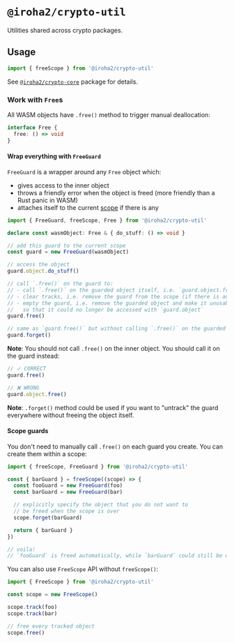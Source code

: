 # `@iroha2/crypto-util`

Utilities shared across crypto packages.

## Usage

```ts
import { freeScope } from '@iroha2/crypto-util'
```

See [`@iroha2/crypto-core`](https://github.com/hyperledger/iroha-javascript/tree/iroha2/packages/crypto/packages/core) package for details.

### Work with `Free`s

All WASM objects have `.free()` method to trigger manual deallocation:

```ts
interface Free {
  free: () => void
}
```

#### Wrap everything with `FreeGuard`

`FreeGuard` is a wrapper around any `Free` object which:

- gives access to the inner object
- throws a friendly error when the object is freed (more friendly than a Rust panic in WASM)
- attaches itself to the current [scope](#scope-guards) if there is any

```ts
import { FreeGuard, freeScope, Free } from '@iroha2/crypto-util'

declare const wasmObject: Free & { do_stuff: () => void }

// add this guard to the current scope
const guard = new FreeGuard(wasmObject)

// access the object
guard.object.do_stuff()

// call `.free()` on the guard to:
// - call `.free()` on the guarded object itself, i.e. `guard.object.free()`
// - clear tracks, i.e. remove the guard from the scope (if there is any)
// - empty the guard, i.e. remove the guarded object and make it unusable
//   so that it could no longer be accessed with `guard.object`
guard.free()

// same as `guard.free()` but without calling `.free()` on the guarded object itself
guard.forget()
```

**Note**: You should not call `.free()` on the inner object. You should call it on the guard instead:

```ts
// ✓ CORRECT
guard.free()

// ❌ WRONG
guard.object.free()
```

**Note**: `.forget()` method could be used if you want to "untrack" the guard everywhere without freeing the object itself.

#### Scope guards

You don't need to manually call `.free()` on each guard you create. You can create them within a scope:

```ts
import { freeScope, FreeGuard } from '@iroha2/crypto-util'

const { barGuard } = freeScope((scope) => {
  const fooGuard = new FreeGuard(foo)
  const barGuard = new FreeGuard(bar)

  // explicitly specify the object that you do not want to 
  // be freed when the scope is over
  scope.forget(barGuard)

  return { barGuard }
})

// voila!
// `fooGuard` is freed automatically, while `barGuard` could still be used here
```

You can also use `FreeScope` API without `freeScope()`:

```ts
import { FreeScope } from '@iroha2/crypto-util'

const scope = new FreeScope()

scope.track(foo)
scope.track(bar)

// free every tracked object
scope.free()
```
